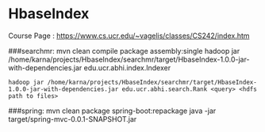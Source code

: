 # HbaseIndex


Course Page : https://www.cs.ucr.edu/~vagelis/classes/CS242/index.htm


###searchmr:
	mvn clean compile package assembly:single
	hadoop jar /home/karna/projects/HbaseIndex/searchmr/target/HbaseIndex-1.0.0-jar-with-dependencies.jar edu.ucr.abhi.index.Indexer <hdfs path to files>
	
	hadoop jar /home/karna/projects/HbaseIndex/searchmr/target/HbaseIndex-1.0.0-jar-with-dependencies.jar edu.ucr.abhi.search.Rank <query> <hdfs path to files>

###spring:
	mvn clean package spring-boot:repackage
	java -jar target/spring-mvc-0.0.1-SNAPSHOT.jar
